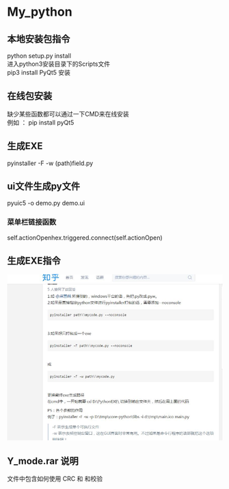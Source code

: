 # My_python
## 本地安装包指令
   python setup.py install<br>
   进入python3安装目录下的Scripts文件<br>
   pip3 install PyQt5 安装<br>
## 在线包安装
   缺少某些函数都可以通过一下CMD来在线安装<br>
   例如 ： pip install pyQt5<br>
## 生成EXE
   pyinstaller -F -w (path)field.py
## ui文件生成py文件
   pyuic5 -o demo.py demo.ui<br>
### 菜单栏链接函数
self.actionOpenhex.triggered.connect(self.actionOpen)<br>
## 生成EXE指令
   ![image](https://github.com/wushulu/My_python/blob/master/%E5%9B%BE%E7%89%87/Py%E6%97%A0%E6%8E%A7%E5%88%B6%E5%8F%B0.JPG)
## Y_mode.rar 说明
   文件中包含如何使用 CRC 和 和校验<br>
